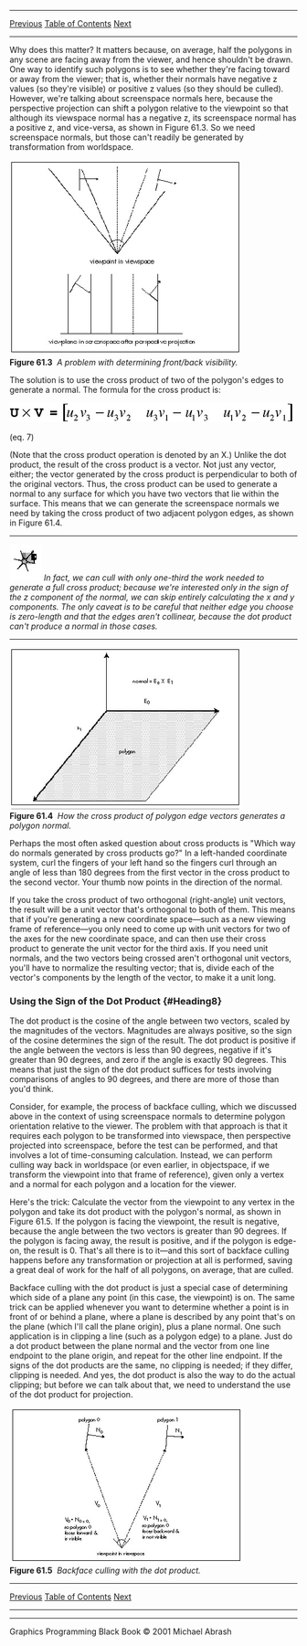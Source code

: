   ------------------------ --------------------------------- --------------------
  [Previous](61-02.html)   [Table of Contents](index.html)   [Next](61-04.html)
  ------------------------ --------------------------------- --------------------

Why does this matter? It matters because, on average, half the polygons
in any scene are facing away from the viewer, and hence shouldn't be
drawn. One way to identify such polygons is to see whether they're
facing toward or away from the viewer; that is, whether their normals
have negative z values (so they're visible) or positive z values (so
they should be culled). However, we're talking about screenspace normals
here, because the perspective projection can shift a polygon relative to
the viewpoint so that although its viewspace normal has a negative z,
its screenspace normal has a positive z, and vice-versa, as shown in
Figure 61.3. So we need screenspace normals, but those can't readily be
generated by transformation from worldspace.

![](images/61-03.jpg)\
 **Figure 61.3**  *A problem with determining front/back visibility.*

The solution is to use the cross product of two of the polygon's edges
to generate a normal. The formula for the cross product is:

![](images/61-07d.jpg)

(eq. 7)

(Note that the cross product operation is denoted by an X.) Unlike the
dot product, the result of the cross product is a vector. Not just any
vector, either; the vector generated by the cross product is
perpendicular to both of the original vectors. Thus, the cross product
can be used to generate a normal to any surface for which you have two
vectors that lie within the surface. This means that we can generate the
screenspace normals we need by taking the cross product of two adjacent
polygon edges, as shown in Figure 61.4.

  ------------------- --------------------------------------------------------------------------------------------------------------------------------------------------------------------------------------------------------------------------------------------------------------------------------------------------------------------------------------------------------------------------------------------------------------------
  ![](images/i.jpg)   *In fact, we can cull with only one-third the work needed to generate a full cross product; because we're interested only in the sign of the z component of the normal, we can skip entirely calculating the x and y components. The only caveat is to be careful that neither edge you choose is zero-length and that the edges aren't collinear, because the dot product can't produce a normal in those cases.*
  ------------------- --------------------------------------------------------------------------------------------------------------------------------------------------------------------------------------------------------------------------------------------------------------------------------------------------------------------------------------------------------------------------------------------------------------------

![](images/61-04.jpg)\
 **Figure 61.4**  *How the cross product of polygon edge vectors
generates a polygon normal.*

Perhaps the most often asked question about cross products is "Which way
do normals generated by cross products go?" In a left-handed coordinate
system, curl the fingers of your left hand so the fingers curl through
an angle of less than 180 degrees from the first vector in the cross
product to the second vector. Your thumb now points in the direction of
the normal.

If you take the cross product of two orthogonal (right-angle) unit
vectors, the result will be a unit vector that's orthogonal to both of
them. This means that if you're generating a new coordinate space—such
as a new viewing frame of reference—you only need to come up with unit
vectors for two of the axes for the new coordinate space, and can then
use their cross product to generate the unit vector for the third axis.
If you need unit normals, and the two vectors being crossed aren't
orthogonal unit vectors, you'll have to normalize the resulting vector;
that is, divide each of the vector's components by the length of the
vector, to make it a unit long.

### Using the Sign of the Dot Product {#Heading8}

The dot product is the cosine of the angle between two vectors, scaled
by the magnitudes of the vectors. Magnitudes are always positive, so the
sign of the cosine determines the sign of the result. The dot product is
positive if the angle between the vectors is less than 90 degrees,
negative if it's greater than 90 degrees, and zero if the angle is
exactly 90 degrees. This means that just the sign of the dot product
suffices for tests involving comparisons of angles to 90 degrees, and
there are more of those than you'd think.

Consider, for example, the process of backface culling, which we
discussed above in the context of using screenspace normals to determine
polygon orientation relative to the viewer. The problem with that
approach is that it requires each polygon to be transformed into
viewspace, then perspective projected into screenspace, before the test
can be performed, and that involves a lot of time-consuming calculation.
Instead, we can perform culling way back in worldspace (or even earlier,
in objectspace, if we transform the viewpoint into that frame of
reference), given only a vertex and a normal for each polygon and a
location for the viewer.

Here's the trick: Calculate the vector from the viewpoint to any vertex
in the polygon and take its dot product with the polygon's normal, as
shown in Figure 61.5. If the polygon is facing the viewpoint, the result
is negative, because the angle between the two vectors is greater than
90 degrees. If the polygon is facing away, the result is positive, and
if the polygon is edge-on, the result is 0. That's all there is to
it—and this sort of backface culling happens before any transformation
or projection at all is performed, saving a great deal of work for the
half of all polygons, on average, that are culled.

Backface culling with the dot product is just a special case of
determining which side of a plane any point (in this case, the
viewpoint) is on. The same trick can be applied whenever you want to
determine whether a point is in front of or behind a plane, where a
plane is described by any point that's on the plane (which I'll call the
plane origin), plus a plane normal. One such application is in clipping
a line (such as a polygon edge) to a plane. Just do a dot product
between the plane normal and the vector from one line endpoint to the
plane origin, and repeat for the other line endpoint. If the signs of
the dot products are the same, no clipping is needed; if they differ,
clipping is needed. And yes, the dot product is also the way to do the
actual clipping; but before we can talk about that, we need to
understand the use of the dot product for projection.

![](images/61-05.jpg)\
 **Figure 61.5**  *Backface culling with the dot product.*

  ------------------------ --------------------------------- --------------------
  [Previous](61-02.html)   [Table of Contents](index.html)   [Next](61-04.html)
  ------------------------ --------------------------------- --------------------

* * * * *

Graphics Programming Black Book © 2001 Michael Abrash
